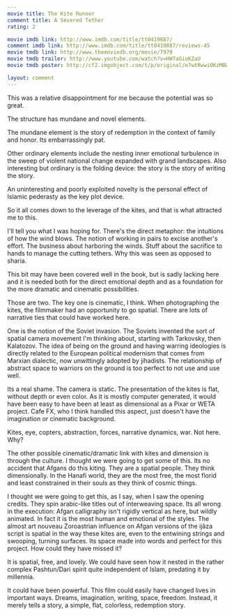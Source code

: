 ```yaml
---
movie title: The Kite Runner
comment title: A Severed Tether
rating: 2

movie imdb link: http://www.imdb.com/title/tt0419887/
comment imdb link: http://www.imdb.com/title/tt0419887/reviews-45
movie tmdb link: http://www.themoviedb.org/movie/7979
movie tmdb trailer: http://www.youtube.com/watch?v=HW7aGiuKZaU
movie tmdb poster: http://cf2.imgobject.com/t/p/original/e7wtRwwiOKzMBWE5rRCkGcJamsL.jpg

layout: comment
---
```


This was a relative disappointment for me because the potential was so great.

The structure has mundane and novel elements.

The mundane element is the story of redemption in the context of family and honor. Its embarrassingly pat.

Other ordinary elements include the nesting inner emotional turbulence in the sweep of violent national change expanded with grand landscapes. Also interesting but ordinary is the folding device: the story is the story of writing the story.

An uninteresting and poorly exploited novelty is the personal effect of Islamic pederasty as the key plot device.

So it all comes down to the leverage of the kites, and that is what attracted me to this. 

I'll tell you what I was hoping for. There's the direct metaphor: the intuitions of how the wind blows. The notion of working in pairs to excise another's effort. The business about harboring the winds. Stuff about the sacrifice to hands to manage the cutting tethers. Why this was seen as opposed to sharia.

This bit may have been covered well in the book, but is sadly lacking here and it is needed both for the direct emotional depth and as a foundation for the more dramatic and cinematic possibilities. 

Those are two. The key one is cinematic, I think. When photographing the kites, the filmmaker had an opportunity to go spatial. There are lots of narrative ties that could have worked here.

One is the notion of the Soviet invasion. The Soviets invented the sort of spatial camera movement I'm thinking about, starting with Tarkovsky, then Kalatozov. The idea of being on the ground and having warring ideologies is directly related to the European political modernism that comes from Marxian dialectic, now unwittingly adopted by jihadists. The relationship of abstract space to warriors on the ground is too perfect to not use and use well.

Its a real shame. The camera is static. The presentation of the kites is flat, without depth or even color. As it is mostly computer generated, it would have been easy to have been at least as dimensional as a Pixar or WETA project. Cafe FX, who I think handled this aspect, just doesn't have the imagination or cinematic background.

Kites, eye, copters, abstraction, forces, narrative dynamics, war. Not here. Why?

The other possible cinematic/dramatic link with kites and dimension is through the culture. I thought we were going to get some of this. Its no accident that Afgans do this kiting. They are a spatial people. They think dimensionally. In the Hanafi world, they are the most free, the most florid and least constrained in their souls as they think of cosmic things.

I thought we were going to get this, as I say, when I saw the opening credits. They spin arabic-like titles out of interweaving space. Its all wrong in the execution: Afgan calligraphy isn't rigidly vertical as here, but wildly animated. In fact it is the most human and emotional of the styles. The almost art nouveau Zoroastrian influence on Afgan versions of the ijãza script is spatial in the way these kites are, even to the entwining strings and swooping, turning surfaces. Its space made into words and perfect for this project. How could they have missed it?

It is spatial, free, and lovely. We could have seen how it nested in the rather complex Pashtun/Dari spirit quite independent of Islam, predating it by millennia.

It could have been powerful. This film could easily have changed lives in important ways. Dreams, imagination, writing, space, freedom. Instead, it merely tells a story, a simple, flat, colorless, redemption story.